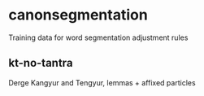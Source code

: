 # canonsegmentation
Training data for word segmentation adjustment rules

## kt-no-tantra

Derge Kangyur and Tengyur, lemmas + affixed particles